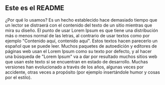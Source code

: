 ## Este es el README
¿Por qué lo usamos?
Es un hecho establecido hace demasiado tiempo que un lector se distraerá con el contenido del texto de un sitio mientras que mira su diseño. El punto de usar Lorem Ipsum es que tiene una distribución más o menos normal de las letras, al contrario de usar textos como por ejemplo "Contenido aquí, contenido aquí". Estos textos hacen parecerlo un español que se puede leer. Muchos paquetes de autoedición y editores de páginas web usan el Lorem Ipsum como su texto por defecto, y al hacer una búsqueda de "Lorem Ipsum" va a dar por resultado muchos sitios web que usan este texto si se encuentran en estado de desarrollo. Muchas versiones han evolucionado a través de los años, algunas veces por accidente, otras veces a propósito (por ejemplo insertándole humor y cosas por el estilo).
